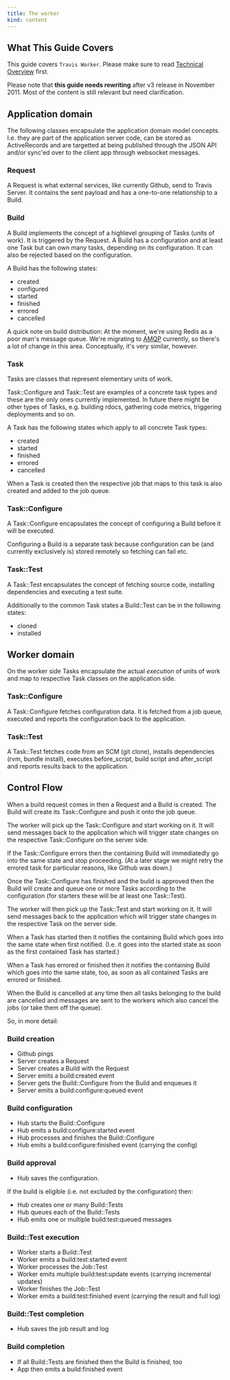 ```yaml
---
title: The worker
kind: content
---
```


## What This Guide Covers

This guide covers `Travis Worker`. Please make sure to read [Technical Overview](/docs/dev/overview/) first.

Please note that **this guide needs rewriting** after v3 release in November 2011. Most of the content is still relevant
but need clarification.


## Application domain

The following classes encapsulate the application domain model concepts. I.e.
they are part of the application server code, can be stored as ActiveRecords
and are targetted at being published through the JSON API and/or sync'ed over
to the client app through websocket messages.

### Request

A Request is what external services, like currently Github, send to Travis Server. It
contains the sent payload and has a one-to-one relationship to a Build.

### Build

A Build implements the concept of a highlevel grouping of Tasks (units of
work). It is triggered by the Request. A Build has a configuration and at least
one Task but can own many tasks, depending on its configuration. It can also be
rejected based on the configuration.

A Build has the following states:

* created
* configured
* started
* finished
* errored
* cancelled

A quick note on build distribution: At the moment, we're using Redis as
a poor man's message queue. We're migrating to [AMQP](https://github.com/ruby-amqp/amqp)
currently, so there's a lot of change in this area. Conceptually, it's
very similar, however.

### Task

Tasks are classes that represent elementary units of work.

Task::Configure and Task::Test are examples of a concrete task types and these
are the only ones currently implemented. In future there might be other types
of Tasks, e.g. building rdocs, gathering code metrics, triggering deployments
and so on.

A Task has the following states which apply to all concrete Task types:

* created
* started
* finished
* errored
* cancelled

When a Task is created then the respective job that maps to this task is also
created and added to the job queue.

### Task::Configure

A Task::Configure encapsulates the concept of configuring a Build before it
will be executed.

Configuring a Build is a separate task because configuration can be (and
currently exclusively is) stored remotely so fetching can fail etc.

### Task::Test

A Task::Test encapsulates the concept of fetching source code, installing
dependencies and executing a test suite.

Additionally to the common Task states a Build::Test can be in the following
states:

* cloned
* installed

## Worker domain

On the worker side Tasks encapsulate the actual *execution* of units of work
and map to respective Task classes on the application side.

### Task::Configure

A Task::Configure fetches configuration data. It is fetched from a job queue,
executed and reports the configuration back to the application.

### Task::Test

A Task::Test fetches code from an SCM (git clone), installs dependencies (rvm,
bundle install), executes before\_script, build script and after\_script and
reports results back to the application.

## Control Flow

When a build request comes in then a Request and a Build is created. The Build
will create its Task::Configure and push it onto the job queue.

The worker will pick up the Task::Configure and start working on it. It will
send messages back to the application which will trigger state changes on the
respective Task::Configure on the server side.

If the Task::Configure errors then the containing Build will immediatedly go
into the same state and stop proceeding. (At a later stage we might retry the
errored task for particular reasons, like Github was down.)

Once the Task::Configure has finished and the build is approved then the Build
will create and queue one or more Tasks according to the configuration (for
starters these will be at least one Task::Test).

The worker will then pick up the Task::Test and start working on it. It will
send messages back to the application which will trigger state changes in the
respective Task on the server side.

When a Task has started then it notifies the containing Build which goes into
the same state when first notified. (I.e. it goes into the started state as
soon as the first contained Task has started.)

When a Task has errored or finished then it notifies the containing Build which
goes into the same state, too, as soon as all contained Tasks are errored or
finished.

When the Build is cancelled at any time then all tasks belonging to the build
are cancelled and messages are sent to the workers which also cancel the jobs
(or take them off the queue).

So, in more detail:

### Build creation

* Github pings
* Server creates a Request
* Server creates a Build with the Request
* Server emits a build:created event
* Server gets the Build::Configure from the Build and enqueues it
* Server emits a build:configure:queued event

### Build configuration

* Hub starts the Build::Configure
* Hub emits a build:configure:started event
* Hub processes and finishes the Build::Configure
* Hub emits a build:configure:finished event (carrying the config)

### Build approval

* Hub saves the configuration.

If the build is eligible (i.e. not excluded by the configuration) then:

* Hub creates one or many Build::Tests
* Hub queues each of the Build::Tests
* Hub emits one or multiple build:test:queued messages

### Build::Test execution

* Worker starts a Build::Test
* Worker emits a build:test:started event
* Worker processes the Job::Test
* Worker emits multiple build:test:update events (carrying incremental updates)
* Worker finishes the Job::Test
* Worker emits a build:test:finished event (carrying the result and full log)

### Build::Test completion

* Hub saves the job result and log

### Build completion

* If all Build::Tests are finished then the Build is finished, too
* App then emits a build:finished event


